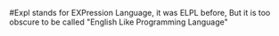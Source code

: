 #Expl 
stands for EXPression Language, it was ELPL before,
But it is too obscure to be called "English Like
Programming Language"
